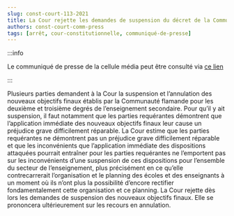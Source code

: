 ```yaml
---   
slug: const-court-113-2021
title: La Cour rejette les demandes de suspension du décret de la Communauté flamande qui introduit de nouveaux objectifs finaux pour les deuxième et troisième degrés de l’enseignement secondaire
authors: const-court-comm-press
tags: [arrêt, cour-constitutionnelle, communiqué-de-presse]
---
```


:::info

Le communiqué de presse de la cellule média peut être consulté via [ce lien](https://www.const-court.be/public/f/2021/2021-113f-info.pdf) 

:::

Plusieurs parties demandent à la Cour la suspension et l’annulation des nouveaux objectifs finaux établis par la Communauté flamande pour les deuxième et troisième degrés de l’enseignement secondaire. Pour qu’il y ait suspension, il faut notamment que les parties requérantes démontrent que l’application immédiate des nouveaux objectifs finaux leur cause un préjudice grave difficilement réparable.La Cour estime que les parties requérantes ne démontrent pas un préjudice grave difficilement réparable et que les inconvénients que l’application immédiate des dispositions attaquées pourrait entraîner pour les parties requérantes ne l’emportent pas sur les inconvénients d’une suspension de ces dispositions pour l’ensemble du secteur de l’enseignement, plus précisément en ce qu’elle contrecarrerait l’organisation et le planning des écoles et des enseignants à un moment où ils n’ont plus la possibilité d’encore rectifier fondamentalement cette organisation et ce planning.La Cour rejette dès lors les demandes de suspension des nouveaux objectifs finaux. Elle se prononcera ultérieurement sur les recours en annulation.
